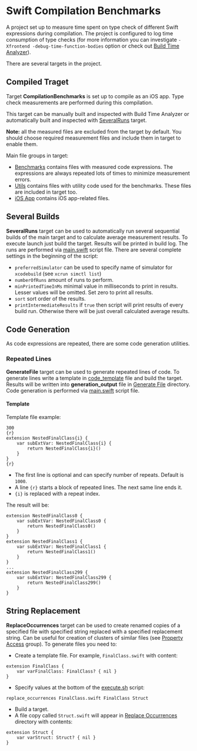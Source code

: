 # Swift Compilation Benchmarks

A project set up to measure time spent on type check of different Swift expressions during compilation.
The project is configured to log time consumption of type checks (for more information you can investigate `-Xfrontend -debug-time-function-bodies` option or check out [Build Time Analyzer](https://github.com/RobertGummesson/BuildTimeAnalyzer-for-Xcode)).

There are several targets in the project.

## Compiled Traget 

Target **CompilationBenchmarks** is set up to compile as an iOS app. 
Type check measurements are performed during this compilation.

This target can be manually built and inspected with Build Time Analyzer or automatically built and inspected with [SeveralRuns](#several-runs) target.

**Note:** all the measured files are excluded from the target by default. 
You should choose required measurement files and include them in target to enable them.

Main file groups in target:
* [Benchmarks](CompilationBenchmarks/Benchmarks) contains files with measured code expressions. 
The expressions are always repeated lots of times to minimize measurement errors.
* [Utils](CompilationBenchmarks/Utils) contains files with utility code used for the benchmarks. These files are included in target too.
* [iOS App](CompilationBenchmarks/iOS%20App) contains iOS app-related files.

## Several Builds

**SeveralRuns** target can be used to automatically run several sequential builds of the main target and to calculate average measurement results.
To execute launch just build the target. Results will be printed in build log.
The runs are performed via [main.swift](Several%20Runs/main.swift) script file.
There are several complete settings in the beginning of the script:
* `preferredSimulator` can be used to specify name of simulator for `xcodebuild` (see `xcrun simctl list`)
* `numberOfRuns` amount of runs to perform.
* `minPrintedTimeInMs` minimal value in milliseconds to print in results. 
Lesser values will be omitted. 
Set zero to print all results.
* `sort` sort order of the results.
* `printIntermediateResults` if `true` then script will print results of every build run. 
Otherwise there will be just overall calculated average results.

## Code Generation

As code expressions are repeated, there are some code generation utilities.

### Repeated Lines

**GenerateFile** target can be used to generate repeated lines of code.
To generate lines write a template in [code_template](Code%20Generation/Generate%20File/code_template) file and build the target. 
Results will be written into **generation_output** file in [Generate File](Code%20Generation/Generate%20File) directory.
Code generation is performed via [main.swift](Code%20Generation/Generate%20File/main.swift) script file.

#### Template

Template file example:

```
300
{r}
extension NestedFinalClass{i} {
    var subExtVar: NestedFinalClass{i} {
        return NestedFinalClass{i}()
    }
}
{r}
```

* The first line is optional and can specify number of repeats. Default is `1000`.
* A line `{r}` starts a block of repeated lines. The next same line ends it.
* `{i}` is replaced with a repeat index.

The result will be:

```
extension NestedFinalClass0 {
    var subExtVar: NestedFinalClass0 {
        return NestedFinalClass0()
    }
}
extension NestedFinalClass1 {
    var subExtVar: NestedFinalClass1 {
        return NestedFinalClass1()
    }
}
...
extension NestedFinalClass299 {
    var subExtVar: NestedFinalClass299 {
        return NestedFinalClass299()
    }
}
```

## String Replacement

**ReplaceOccurrences** target can be used to create renamed copies of a specified file with specified string replaced with a specified replacement string.
Can be useful for creation of clusters of similar files (see [Property Access](CompilationBenchmarks/Benchmarks/Property%20Access) group).
To generate files you need to:
* Create a template file. For example, `FinalClass.swift` with content:
```
extension FinalClass {
    var varFinalClass: FinalClass? { nil }
}
```
* Specify values at the bottom of the [execute.sh](Code%20Generation/Replace%20Occurrences/execute.sh) script:
```
replace_occurrences FinalClass.swift FinalClass Struct
```
* Build a target.
* A file copy called `Struct.swift` will appear in [Replace Occurrences](Code%20Generation/Replace%20Occurrences) directory with contents:
```
extension Struct {
    var varStruct: Struct? { nil }
}
```
